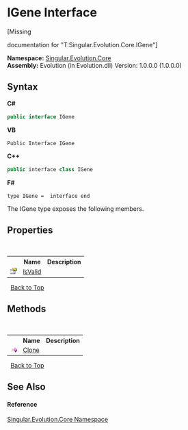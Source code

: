 # IGene Interface
 

\[Missing <summary> documentation for "T:Singular.Evolution.Core.IGene"\]

**Namespace:**&nbsp;<a href="7a43d210-bf66-e44d-0f97-e9e0fe26b1b8">Singular.Evolution.Core</a><br />**Assembly:**&nbsp;Evolution (in Evolution.dll) Version: 1.0.0.0 (1.0.0.0)

## Syntax

**C#**<br />
``` C#
public interface IGene
```

**VB**<br />
``` VB
Public Interface IGene
```

**C++**<br />
``` C++
public interface class IGene
```

**F#**<br />
``` F#
type IGene =  interface end
```

The IGene type exposes the following members.


## Properties
&nbsp;<table><tr><th></th><th>Name</th><th>Description</th></tr><tr><td>![Public property](media/pubproperty.gif "Public property")</td><td><a href="6a11ecff-9d88-1f93-e8f4-8175f124b4c4">IsValid</a></td><td /></tr></table>&nbsp;
<a href="#igene-interface">Back to Top</a>

## Methods
&nbsp;<table><tr><th></th><th>Name</th><th>Description</th></tr><tr><td>![Public method](media/pubmethod.gif "Public method")</td><td><a href="04131b68-625f-4781-31e0-69a71d7f498d">Clone</a></td><td /></tr></table>&nbsp;
<a href="#igene-interface">Back to Top</a>

## See Also


#### Reference
<a href="7a43d210-bf66-e44d-0f97-e9e0fe26b1b8">Singular.Evolution.Core Namespace</a><br />